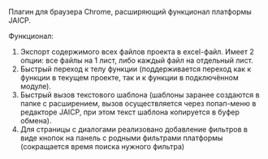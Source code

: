 Плагин для браузера Chrome, расширяющий функционал платформы JAICP.

Функционал:
1) Экспорт содержимого всех файлов проекта в excel-файл. Имеет 2 опции: все файлы на 1 лист, либо каждый файл на отдельный лист.
2) Быстрый переход к телу функции (поддерживается переход как к функции в текущем проекте, так и к функции в подключённом модуле).
3) Быстрый вызов текстового шаблона (шаблоны заранее создаются в папке с расширением, вызов осуществляется через попап-меню в редакторе 
JAICP, при этом текст шаблона копируется в буфер обмена).
4) Для страницы с диалогами реализовано добавление фильтров в виде кнопок на панель с родными фильтрами платформы (сокращается время поиска нужного фильтра)
